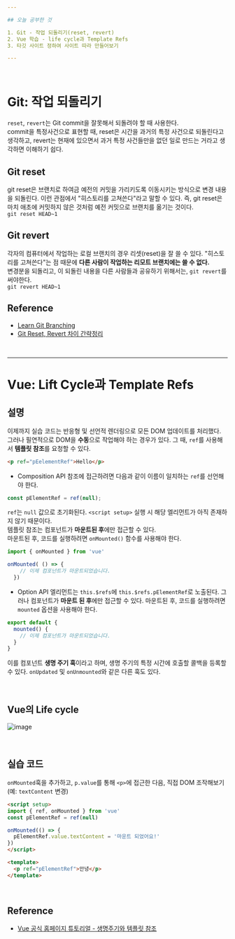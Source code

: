 ```yaml
---

## 오늘 공부한 것

1. Git - 작업 되돌리기(reset, revert)
2. Vue 학습 - life cycle과 Template Refs
3. 타깃 사이트 정하여 사이트 따라 만들어보기

---
```


<br />

# Git: 작업 되돌리기
`reset`, `revert`는 Git commit을 잘못해서 되돌려야 할 때 사용한다.  
commit을 특정사건으로 표현할 때, reset은 시간을 과거의 특정 사건으로 되돌린다고 생각하고, revert는 현재에 있으면서 과거 특정 사건들만을 없던 일로 만드는 거라고 생각하면 이해하기 쉽다.

## Git reset
git reset은 브랜치로 하여금 예전의 커밋을 가리키도록 이동시키는 방식으로 변경 내용을 되돌린다. 
이런 관점에서 "히스토리를 고쳐쓴다"라고 말할 수 있다. 
즉, git reset은 마치 애초에 커밋하지 않은 것처럼 예전 커밋으로 브랜치를 옮기는 것이다.  
`git reset HEAD~1`

## Git revert
각자의 컴퓨터에서 작업하는 로컬 브랜치의 경우 리셋(reset)을 잘 쓸 수 있다.
"히스토리를 고쳐쓴다"는 점 때문에 **다른 사람이 작업하는 리모트 브랜치에는 쓸 수 없다.**  
변경분을 되돌리고, 이 되돌린 내용을 다른 사람들과 공유하기 위해서는, `git revert`를 써야한다.  
`git revert HEAD~1`

## Reference
- [Learn Git Branching](https://learngitbranching.js.org/?locale=ko)
- [Git Reset, Revert 차이 간략정리](https://youngest-programming.tistory.com/220)

<br/>

---

# Vue: Lift Cycle과 Template Refs
## 설명
이제까지 실습 코드는 반응형 및 선언적 렌더링으로 모든 DOM 업데이트를 처리했다. 그러나 필연적으로 DOM을 **수동**으로 작업해야 하는 경우가 있다. 그 때, `ref`를 사용해서 **템플릿 참조**를 요청할 수 있다.
```html
<p ref="pEelementRef">Hello</p>
```

- Composition API
참조에 접근하려면 다음과 같이 이름이 일치하는 `ref`를 선언해야 한다.
```javascript
const pElementRef = ref(null);
```
`ref`는 `null` 값으로 초기화된다. `<script setup>` 실행 시 해당 엘리먼트가 아직 존재하지 않기 때문이다.  
템플릿 참조는 컴포넌트가 **마운트된 후**에만 접근할 수 있다.  
마운트된 후, 코드를 실행하려면 `onMounted()` 함수를 사용해야 한다.
```javascript
import { onMounted } from 'vue'

onMounted( () => {
    // 이제 컴포넌트가 마운트되었습니다.
  })
```

- Option API
엘리먼트는 `this.$refs`에 `this.$refs.pElementRef`로 노출된다.
그러나 컴포넌트가 **마운트 된 후**에만 접근할 수 있다.
마운트된 후, 코드를 실행하려면 `mounted` 옵션을 사용해야 한다.
```javascript
export default {
  mounted() {
    // 이제 컴포넌트가 마운트되었습니다.
  }
}
```
이를 컴포넌트 **생명 주기 훅**이라고 하며, 생명 주기의 특정 시간에 호출할 콜백을 등록할 수 있다. `onUpdated` 및 `onUnmounted`와 같은 다른 훅도 있다.

<br/>

## Vue의 Life cycle
![image](https://github.com/nvnhong/daily-study/assets/134766917/7a680921-ff69-45cd-8f88-4be6ab0a491b)


<br/>

## 실습 코드
`onMounted`훅을 추가하고, `p.value`를 통해 `<p>`에 접근한 다음, 직접 DOM 조작해보기(예: `textContent` 변경)

```html
<script setup>
import { ref, onMounted } from 'vue'
const pElementRef = ref(null)

onMounted(() => {
  pElementRef.value.textContent = '마운트 되었어요!'
})
</script>

<template>
  <p ref="pElementRef">안녕</p>
</template>
```

<br />

## Reference
- [Vue 공식 홈페이지 튜토리얼 - 생명주기와 템플릿 참조](https://ko.vuejs.org/tutorial/#step-9)
